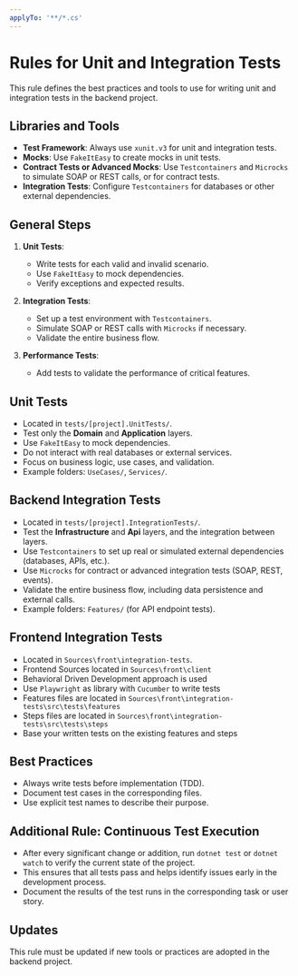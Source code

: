 ```yaml
---
applyTo: '**/*.cs'
---
```

# Rules for Unit and Integration Tests

This rule defines the best practices and tools to use for writing unit and integration tests in the backend project.

## Libraries and Tools
- **Test Framework**: Always use `xunit.v3` for unit and integration tests.
- **Mocks**: Use `FakeItEasy` to create mocks in unit tests.
- **Contract Tests or Advanced Mocks**: Use `Testcontainers` and `Microcks` to simulate SOAP or REST calls, or for contract tests.
- **Integration Tests**: Configure `Testcontainers` for databases or other external dependencies.

## General Steps
1. **Unit Tests**:
   - Write tests for each valid and invalid scenario.
   - Use `FakeItEasy` to mock dependencies.
   - Verify exceptions and expected results.

2. **Integration Tests**:
   - Set up a test environment with `Testcontainers`.
   - Simulate SOAP or REST calls with `Microcks` if necessary.
   - Validate the entire business flow.

3. **Performance Tests**:
   - Add tests to validate the performance of critical features.

## Unit Tests
- Located in `tests/[project].UnitTests/`.
- Test only the **Domain** and **Application** layers.
- Use `FakeItEasy` to mock dependencies.
- Do not interact with real databases or external services.
- Focus on business logic, use cases, and validation.
- Example folders: `UseCases/`, `Services/`.

## Backend Integration Tests
- Located in `tests/[project].IntegrationTests/`.
- Test the **Infrastructure** and **Api** layers, and the integration between layers.
- Use `Testcontainers` to set up real or simulated external dependencies (databases, APIs, etc.).
- Use `Microcks` for contract or advanced integration tests (SOAP, REST, events).
- Validate the entire business flow, including data persistence and external calls.
- Example folders: `Features/` (for API endpoint tests).

## Frontend Integration Tests
- Located in `Sources\front\integration-tests`.
- Frontend Sources located in `Sources\front\client`
- Behavioral Driven Development approach is used
- Use `Playwright` as library with `Cucumber` to write tests
- Features files are located in `Sources\front\integration-tests\src\tests\features`
- Steps files are located in `Sources\front\integration-tests\src\tests\steps`
- Base your written tests on the existing features and steps

## Best Practices
- Always write tests before implementation (TDD).
- Document test cases in the corresponding files.
- Use explicit test names to describe their purpose.

## Additional Rule: Continuous Test Execution

- After every significant change or addition, run `dotnet test` or `dotnet watch` to verify the current state of the project.
- This ensures that all tests pass and helps identify issues early in the development process.
- Document the results of the test runs in the corresponding task or user story.

## Updates
This rule must be updated if new tools or practices are adopted in the backend project.